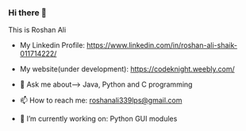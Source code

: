 ### Hi there 👋

This is Roshan Ali

- My Linkedin Profile: https://www.linkedin.com/in/roshan-ali-shaik-011714222/

- My website(under development): https://codeknight.weebly.com/


- 💬 Ask me about--> Java, Python and C programming
- 📫 How to reach me: roshanali339lps@gmail.com
- 🔭 I’m currently working on: Python GUI modules


<!--
**RoshanAli339/RoshanAli339** is a ✨ _special_ ✨ repository because its `README.md` (this file) appears on your GitHub profile.

Here are some ideas to get you started:

- 🔭 I’m currently working on ...
- 🌱 I’m currently learning ...
- 👯 I’m looking to collaborate on ...
- 🤔 I’m looking for help with ...
- 💬 Ask me about ...
- 📫 How to reach me: ...
- 😄 Pronouns: ...
- ⚡ Fun fact: ...
-->
